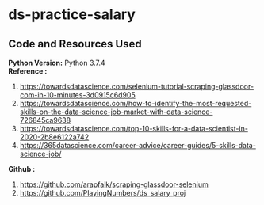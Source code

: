 # ds-practice-salary

## Code and Resources Used 
**Python Version:** Python 3.7.4   
**Reference :** 
1. https://towardsdatascience.com/selenium-tutorial-scraping-glassdoor-com-in-10-minutes-3d0915c6d905  
2. https://towardsdatascience.com/how-to-identify-the-most-requested-skills-on-the-data-science-job-market-with-data-science-726845ca9638
3. https://towardsdatascience.com/top-10-skills-for-a-data-scientist-in-2020-2b8e6122a742  
4. https://365datascience.com/career-advice/career-guides/5-skills-data-science-job/  

**Github :**
1. https://github.com/arapfaik/scraping-glassdoor-selenium
2. https://github.com/PlayingNumbers/ds_salary_proj
